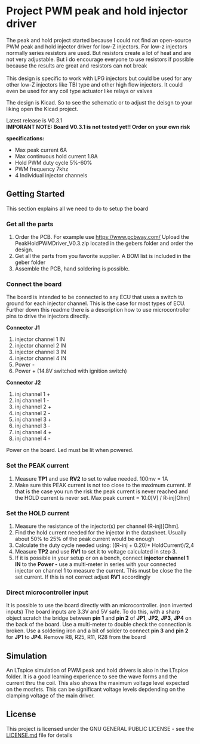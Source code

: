 # Project PWM peak and hold injector driver
The peak and hold project started because I could not find an open-source PWM peak and hold injector driver for low-Z injectors. For low-z injectors normally series resistors are used. But resistors create a lot of heat and are not very adjustable. But i do encourage everyone to use resistors if possible because the results are great and resistors can not break<br/>
<br/>
This design is specific to work with LPG injectors but could be used for any other low-Z injectors like TBI type and other high flow injectors. It could even be used for any coil type actuator like relays or valves <br/>

The design is Kicad. So to see the schematic or to adjust the deisgn to your liking open the Kicad project.<br/>

Latest release is V0.3.1<br/>
 __IMPORANT NOTE: Board V0.3.1 is not tested yet!! Order on your own risk__ <br/>

__specifications:__
- Max peak current 6A<br/>
- Max continuous hold current 1.8A<br/>
- Hold PWM duty cycle 5%-60%<br/>
- PWM frequency 7khz<br/>
- 4 Individual injector channels<br/>

## Getting Started
This section explains all we need to do to setup the board

### Get all the parts
1. Order the PCB. For example use https://www.pcbway.com/ Upload the PeakHoldPWMDriver_V0.3.zip located in the gebers folder and order the design.<br/>
2. Get all the parts from you favorite supplier. A BOM list is included in the geber folder<br/>
3. Assemble the PCB, hand soldering is possible.<br/>

### Connect the board
The board is intended to be connected to any ECU that uses a switch to ground for each injector channel. This is the case for most types of ECU. Further down this readme there is a description how to use microcontroller pins to drive the injectors directly. <br/>

__Connector J1__
1. injector channel 1 IN<br/>
2. injector channel 2 IN<br/>
3. injector channel 3 IN<br/>
4. injector channel 4 IN<br/>
5. Power - <br/>
6. Power + (14.8V switched with ignition switch)<br/>

__Connector J2__
1. inj channel 1 +<br/>
2. inj channel 1 -<br/>
3. inj channel 2 +<br/>
4. inj channel 2 -<br/>
5. inj channel 3 +<br/>
6. inj channel 3 -<br/>
7. inj channel 4 +<br/>
8. inj channel 4 -<br/>

Power on the board. Led must be lit when powered.<br/>

### Set the PEAK current
1. Measure __TP1__ and use __RV2__ to set to value needed. 100mv = 1A<br/>
2. Make sure this PEAK current is not too close to the maximum current. If that is the case you run the risk the peak current is never reached and the HOLD current is never set. Max peak current = 10.0[V] / R-inj[Ohm]<br/>

### Set the HOLD current
1. Measure the resistance of the injector(s) per channel (R-inj)[Ohm]. <br/>
2. Find the hold current needed for the injector in the datasheet. Usually about 50% to 25% of the peak current would be enough<br/>
3. Calculate the duty cycle needed using: ((R-inj + 0.20)* HoldCurrent)/2,4<br/>
4. Measure __TP2__ and use __RV1__ to set it to voltage calculated in step 3.<br/>
5. If it is possible in your setup or on a bench, connect __injector channel 1 IN__ to the __Power -__ use a multi-meter in series with your connected injector on channel 1 to measure the current. This must be close the the set current. If this is not correct adjust __RV1__ accordingly <br/>

### Direct microcontroller input
It is possible to use the board directly with an microcontroller. (non inverted inputs) The board inputs are 3.3V and 5V safe. To do this, with a sharp object scratch the bridge between __pin 1__ and __pin 2__ of __JP1__, __JP2__, __JP3__, __JP4__ on the back of the board. Use a multi-meter to double check the connection is broken. Use a soldering iron and a bit of solder to connect __pin 3__ and __pin 2__ for __JP1__ to __JP4__. Remove R8, R25, R11, R28 from the board<br/> 
       
## Simulation	
An LTspice simulation of PWM peak and hold drivers is also in the LTspice folder. It is a good learning experience to see the wave forms and the current thru the coil. This also shows the maximum voltage level expected on the mosfets. This can be significant voltage levels depdending on the clamping voltage of the main driver. <br/>


## License
This project is licensed under the GNU GENERAL PUBLIC LICENSE - see the [LICENSE.md](LICENSE.md) file for details<br/>

